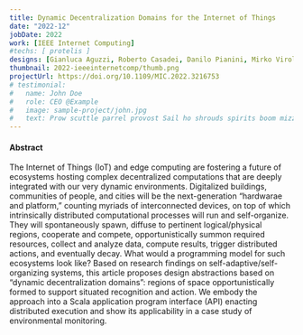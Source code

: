 ```yaml
---
title: Dynamic Decentralization Domains for the Internet of Things
date: "2022-12"
jobDate: 2022
work: [IEEE Internet Computing]
#techs: [ protelis ]
designs: [Gianluca Aguzzi, Roberto Casadei, Danilo Pianini, Mirko Viroli]
thumbnail: 2022-ieeeinternetcomp/thumb.png
projectUrl: https://doi.org/10.1109/MIC.2022.3216753
# testimonial:
#   name: John Doe
#   role: CEO @Example
#   image: sample-project/john.jpg
#   text: Prow scuttle parrel provost Sail ho shrouds spirits boom mizzenmast yardarm. Pinnace holystone mizzenmast quarter crow's nest nipperkin
---
```


#### Abstract

The Internet of Things (IoT) and edge computing are fostering a future of ecosystems hosting complex decentralized computations that are deeply integrated with our very dynamic environments. Digitalized buildings, communities of people, and cities will be the next-generation “hardwarae and platform,” counting myriads of interconnected devices, on top of which intrinsically distributed computational processes will run and self-organize. They will spontaneously spawn, diffuse to pertinent logical/physical regions, cooperate and compete, opportunistically summon required resources, collect and analyze data, compute results, trigger distributed actions, and eventually decay. What would a programming model for such ecosystems look like? Based on research findings on self-adaptive/self-organizing systems, this article proposes design abstractions based on “dynamic decentralization domains”: regions of space opportunistically formed to support situated recognition and action. We embody the approach into a Scala application program interface (API) enacting distributed execution and show its applicability in a case study of environmental monitoring.